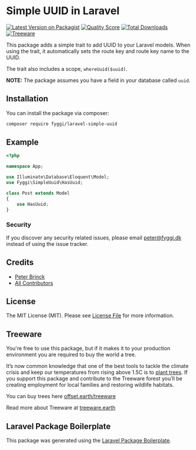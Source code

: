 # Simple UUID in Laravel

[![Latest Version on Packagist](https://img.shields.io/packagist/v/fyggi/laravel-simple-uuid.svg?style=flat-square)](https://packagist.org/packages/fyggi/laravel-simple-uuid)
[![Quality Score](https://img.shields.io/scrutinizer/g/fyggi/laravel-simple-uuid.svg?style=flat-square)](https://scrutinizer-ci.com/g/fyggi/laravel-simple-uuid)
[![Total Downloads](https://img.shields.io/packagist/dt/fyggi/laravel-simple-uuid.svg?style=flat-square)](https://packagist.org/packages/fyggi/laravel-simple-uuid)
[![Treeware](https://img.shields.io/badge/dynamic/json?color=brightgreen&label=Treeware&query=%24.total&url=https%3A%2F%2Fpublic.offset.earth%2Fusers%2Ftreeware%2Ftrees)](https://treeware.earth)

This package adds a simple trait to add UUID to your Laravel models.  When using the trait, it automatically sets the route key and route key name to the UUID.

The trait also includes a scope, `whereUuid($uuid)`.

**NOTE:** The package assumes you have a field in your database called `uuid`.

## Installation

You can install the package via composer:

```bash
composer require fyggi/laravel-simple-uuid
```

## Example

``` php
<?php

namespace App;

use Illuminate\Database\Eloquent\Model;
use Fyggi\SimpleUuid\HasUuid;

class Post extends Model
{
    use HasUuid;
}
```

### Security

If you discover any security related issues, please email peter@fyggi.dk instead of using the issue tracker.

## Credits

- [Peter Brinck](https://github.com/fyggi)
- [All Contributors](../../contributors)

## License

The MIT License (MIT). Please see [License File](LICENSE.md) for more information.

## Treeware
You're free to use this package, but if it makes it to your production environment you are required to buy the world a tree.

It’s now common knowledge that one of the best tools to tackle the climate crisis and keep our temperatures from rising above 1.5C is to <a href="https://www.bbc.co.uk/news/science-environment-48870920">plant trees</a>. If you support this package and contribute to the Treeware forest you’ll be creating employment for local families and restoring wildlife habitats.

You can buy trees here [offset.earth/treeware](https://plant.treeware.earth/{vendor}/{package})

Read more about Treeware at [treeware.earth](http://treeware.earth)

## Laravel Package Boilerplate

This package was generated using the [Laravel Package Boilerplate](https://laravelpackageboilerplate.com).
